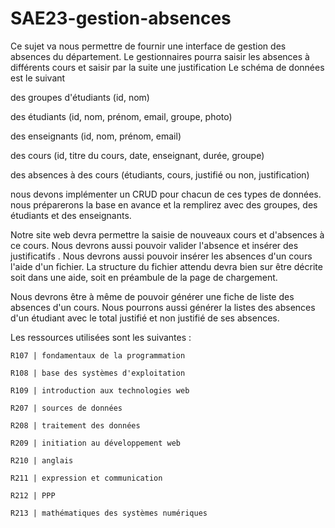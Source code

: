 # SAE23-gestion-absences

Ce sujet va nous permettre de fournir une interface de gestion des absences du département. Le gestionnaires pourra saisir les absences à différents cours et saisir par la suite une justification Le schéma de données est le suivant

des groupes d'étudiants (id, nom)

des étudiants (id, nom, prénom, email, groupe, photo)

des enseignants (id, nom, prénom, email)

des cours (id, titre du cours, date, enseignant, durée, groupe)

des absences à des cours (étudiants, cours, justifié ou non, justification)

nous devons implémenter un CRUD pour chacun de ces types de données. nous préparerons la base en avance et la remplirez avec des groupes, des étudiants et des enseignants.

Notre site web devra permettre la saisie de nouveaux cours et d'absences à ce cours. Nous devrons aussi pouvoir valider l'absence et insérer des justificatifs . Nous devrons aussi pouvoir insérer les absences d'un cours  l'aide d'un fichier. La structure du fichier attendu devra bien sur être décrite soit dans une aide, soit en préambule de la page de chargement.

Nous devrons être à même de pouvoir générer une fiche de liste des absences d'un cours. Nous pourrons aussi générer la listes des absences d'un étudiant avec le total justifié et non justifié de ses absences. 

Les ressources utilisées sont les suivantes :

    R107 | fondamentaux de la programmation
    
    R108 | base des systèmes d'exploitation
    
    R109 | introduction aux technologies web
    
    R207 | sources de données
    
    R208 | traitement des données
    
    R209 | initiation au développement web
    
    R210 | anglais 
    
    R211 | expression et communication
    
    R212 | PPP
    
    R213 | mathématiques des systèmes numériques
    
